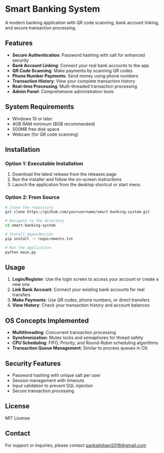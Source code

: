 # Smart Banking System

A modern banking application with QR code scanning, bank account linking, and secure transaction processing.

## Features

- **Secure Authentication**: Password hashing with salt for enhanced security
- **Bank Account Linking**: Connect your real bank accounts to the app
- **QR Code Scanning**: Make payments by scanning QR codes
- **Phone Number Payments**: Send money using phone numbers
- **Transaction History**: View your complete transaction history
- **Real-time Processing**: Multi-threaded transaction processing
- **Admin Panel**: Comprehensive administration tools

## System Requirements

- Windows 10 or later
- 4GB RAM minimum (8GB recommended)
- 500MB free disk space
- Webcam (for QR code scanning)

## Installation

### Option 1: Executable Installation

1. Download the latest release from the releases page
2. Run the installer and follow the on-screen instructions
3. Launch the application from the desktop shortcut or start menu

### Option 2: From Source

```bash
# Clone the repository
git clone https://github.com/yourusername/smart-banking-system.git

# Navigate to the directory
cd smart-banking-system

# Install dependencies
pip install -r requirements.txt

# Run the application
python main.py
```

## Usage

1. **Login/Register**: Use the login screen to access your account or create a new one
2. **Link Bank Account**: Connect your existing bank accounts for real transfers
3. **Make Payments**: Use QR codes, phone numbers, or direct transfers
4. **View History**: Check your transaction history and account balances

## OS Concepts Implemented

- **Multithreading**: Concurrent transaction processing
- **Synchronization**: Mutex locks and semaphores for thread safety
- **CPU Scheduling**: FIFO, Priority, and Round-Robin scheduling algorithms
- **Transaction Queue Management**: Similar to process queues in OS

## Security Features

- Password hashing with unique salt per user
- Session management with timeouts
- Input validation to prevent SQL injection
- Secure transaction processing

## License

MIT License

## Contact

For support or inquiries, please contact pankajlohani2016@gmail.com
